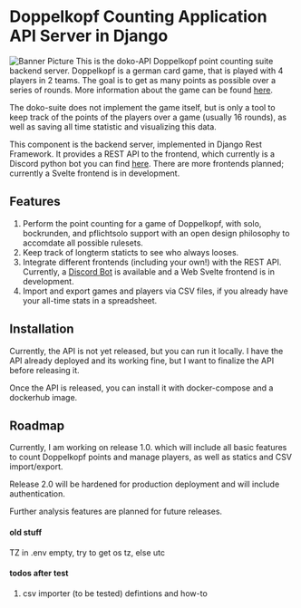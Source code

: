 # Doppelkopf Counting Application API Server in Django

![Banner Picture](https://i.imgur.com/KHbifDD.png)
This is the doko-API Doppelkopf point counting suite backend server.
Doppelkopf is a german card game, that is played with 4 players in 2 teams. The goal is to get as many points as possible over a series of rounds.
More information about the game can be found [here](https://en.wikipedia.org/wiki/Doppelkopf).

The doko-suite does not implement the game itself, but is only a tool to keep track of the points of the players over a game (usually 16 rounds), as well as saving all time statistic and visualizing this data.

This component is the backend server, implemented in Django Rest Framework.
It provides a REST API to the frontend, which currently is a Discord python bot you can find [here](https://github.com/Ostviertelgang/doko-Discord-Bot).
There are more frontends planned; currently a Svelte frontend is in development.

## Features
1. Perform the point counting for a game of Doppelkopf, with solo, bockrunden, and pflichtsolo support with an open design philosophy to accomdate all possible rulesets.
2. Keep track of longterm staticts to see who always looses.
3. Integrate different frontends (including your own!) with the REST API. Currently, a [Discord Bot](https://github.com/Ostviertelgang/doko-Discord-Bot) is available and a Web Svelte frontend is in development.
4. Import and export games and players via CSV files, if you already have your all-time stats in a spreadsheet.

## Installation
Currently, the API is not yet released, but you can run it locally.
I have the API already deployed and its working fine, but I want to finalize the API before releasing it.

Once the API is released, you can install it with docker-compose and a dockerhub image.


## Roadmap
Currently, I am working on release 1.0. which will include all basic features to count Doppelkopf points and manage players, as well as statics and CSV import/export.

Release 2.0 will be hardened for production deployment and will include authentication.

Further analysis features are planned for future releases.

#### old stuff
TZ in .env empty, try to get os tz, else utc

#### todos after test
1. csv importer (to be tested) defintions and how-to